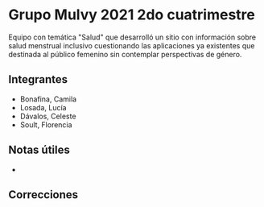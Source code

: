 # Grupo Mulvy 2021 2do cuatrimestre
Equipo con temática "Salud" que desarrolló un sitio con información sobre salud menstrual inclusivo cuestionando las aplicaciones ya existentes que destinada al público femenino sin contemplar perspectivas de género.
## Integrantes
* Bonafina, Camila
* Losada, Lucía
* Dávalos, Celeste
* Soult, Florencia
## Notas útiles
* 
## Correcciones

